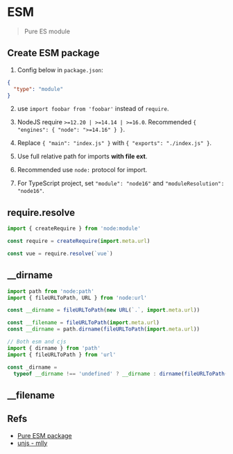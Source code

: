 # ESM

> Pure ES module

## Create ESM package

1. Config below in `package.json`:

```json
{
  "type": "module"
}
```

2. use `import foobar from 'foobar'` instead of `require`.

3. NodeJS require `>=12.20 | >=14.14 | >=16.0`. Recommended `{ "engines": { "node": ">=14.16" } }`.

4. Replace `{ "main": "index.js" }` with `{ "exports": "./index.js" }`.

5. Use full relative path for imports **with file ext**.

6. Recommended use `node:` protocol for import.

7. For TypeScript project, set `"module": "node16"` and `"moduleResolution": "node16"`.

## require.resolve

```js
import { createRequire } from 'node:module'

const require = createRequire(import.meta.url)

const vue = require.resolve(`vue`)
```

## \_\_dirname

```js
import path from 'node:path'
import { fileURLToPath, URL } from 'node:url'

const __dirname = fileURLToPath(new URL(`.`, import.meta.url))

const __filename = fileURLToPath(import.meta.url)
const __dirname = path.dirname(fileURLToPath(import.meta.url))

// Both esm and cjs
import { dirname } from 'path'
import { fileURLToPath } from 'url'

const _dirname =
  typeof __dirname !== 'undefined' ? __dirname : dirname(fileURLToPath(import.meta.url))
```

## \_\_filename

## Refs

- [Pure ESM package](https://gist.github.com/sindresorhus/a39789f98801d908bbc7ff3ecc99d99c)
- [unjs - mlly](https://github.com/unjs/mlly)
